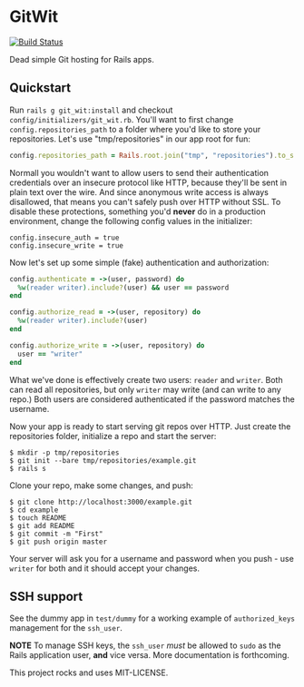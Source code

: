 # GitWit

[![Build Status](https://travis-ci.org/xdissent/git_wit.png?branch=master)](https://travis-ci.org/xdissent/git_wit)

Dead simple Git hosting for Rails apps.

## Quickstart

Run `rails g git_wit:install` and checkout `config/initializers/git_wit.rb`.
You'll want to first change `config.repositories_path` to a folder where you'd
like to store your repositories. Let's use "tmp/repositories" in our app root
for fun:

```ruby
config.repositories_path = Rails.root.join("tmp", "repositories").to_s
```

Normall you wouldn't want to allow users to send their authentication 
credentials over an insecure protocol like HTTP, because they'll be sent in 
plain text over the wire. And since anonymous write access is always disallowed,
that means you can't safely push over HTTP without SSL. To disable these 
protections, something you'd **never** do in a production environment, change
the following config values in the initializer:

```
config.insecure_auth = true
config.insecure_write = true
```

Now let's set up some simple (fake) authentication and authorization:

```ruby
config.authenticate = ->(user, password) do
  %w(reader writer).include?(user) && user == password
end

config.authorize_read = ->(user, repository) do
  %w(reader writer).include?(user)
end

config.authorize_write = ->(user, repository) do
  user == "writer"
end
```

What we've done is effectively create two users: `reader` and `writer`. Both can
read all repositories, but only `writer` may write (and can write to any repo.)
Both users are considered authenticated if the password matches the username.

Now your app is ready to start serving git repos over HTTP. Just create the 
repositories folder, initialize a repo and start the server:

```console
$ mkdir -p tmp/repositories
$ git init --bare tmp/repositories/example.git
$ rails s
```

Clone your repo, make some changes, and push:

```console
$ git clone http://localhost:3000/example.git
$ cd example
$ touch README
$ git add README
$ git commit -m "First"
$ git push origin master
```

Your server will ask you for a username and password when you push - use 
`writer` for both and it should accept your changes.

## SSH support

See the dummy app in `test/dummy` for a working example of `authorized_keys` 
management for the `ssh_user`.

**NOTE** To manage SSH keys, the `ssh_user` *must* be allowed to `sudo` as the
Rails application user, **and** vice versa. More documentation is forthcoming.


This project rocks and uses MIT-LICENSE.